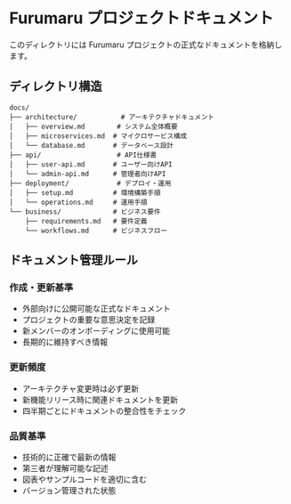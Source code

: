 # Furumaru プロジェクトドキュメント

このディレクトリには Furumaru プロジェクトの正式なドキュメントを格納します。

## ディレクトリ構造

```
docs/
├── architecture/           # アーキテクチャドキュメント
│   ├── overview.md        # システム全体概要
│   ├── microservices.md  # マイクロサービス構成
│   └── database.md       # データベース設計
├── api/                   # API仕様書
│   ├── user-api.md       # ユーザー向けAPI
│   └── admin-api.md      # 管理者向けAPI
├── deployment/            # デプロイ・運用
│   ├── setup.md          # 環境構築手順
│   └── operations.md     # 運用手順
└── business/             # ビジネス要件
    ├── requirements.md   # 要件定義
    └── workflows.md      # ビジネスフロー
```

## ドキュメント管理ルール

### 作成・更新基準
- 外部向けに公開可能な正式なドキュメント
- プロジェクトの重要な意思決定を記録
- 新メンバーのオンボーディングに使用可能
- 長期的に維持すべき情報

### 更新頻度
- アーキテクチャ変更時は必ず更新
- 新機能リリース時に関連ドキュメントを更新
- 四半期ごとにドキュメントの整合性をチェック

### 品質基準
- 技術的に正確で最新の情報
- 第三者が理解可能な記述
- 図表やサンプルコードを適切に含む
- バージョン管理された状態